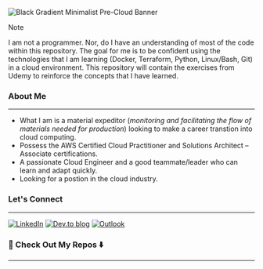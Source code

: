 ![Black Gradient Minimalist Pre-Cloud Banner](https://github.com/StefanMoore/StefanMoore/assets/53956575/3dd349bc-6b34-4cfc-a32e-c391bd363f6c)

> [!NOTE]
> I am not a programmer. Nor, do I have an understanding of most of the code within this repository. The goal for me is to be confident using the technologies that I am learning (Docker, Terraform, Python, Linux/Bash, Git) in a cloud environment. This repository will contain the exercises from Udemy to reinforce the concepts that I have learned.

### About Me
----
- What I am is a material expeditor (*monitoring and facilitating the flow of materials needed for production*) looking to make a career transtion into cloud computing. 
- Possess the AWS Certified Cloud Practitioner and Solutions Architect – Associate certifications.
- A passionate Cloud Engineer and a good teammate/leader who can learn and adapt quickly.
- Looking for a postion in the cloud industry.

### Let's Connect
----
[![LinkedIn](https://img.shields.io/badge/linkedin-%230077B5.svg?style=plastic&logo=linkedin&logoColor=white)](https://www.linkedin.com/in/stefandmoore) [![Dev.to blog](https://img.shields.io/badge/dev.to-0A0A0A?style=plastic&logo=dev.to&logoColor=white)](https://dev.to/stefanmoore) [![Outlook](https://img.shields.io/badge/Outlook-0078D4?style=plastic&logo=microsoft-outlook&logoColor=white)](mailto:stefan.programming@outlook.com)

### 👀 Check Out My Repos ⬇️
----